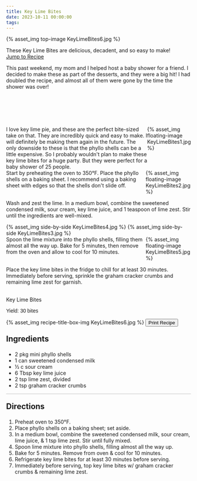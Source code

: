 ```yaml
---
title: Key Lime Bites
date: 2023-10-11 00:00:00
tags:
---
```


{% asset_img top-image KeyLimeBites6.jpg %}
<div class="post-body">
These Key Lime Bites are delicious, decadent, and so easy to make!

<br>
<!--more-->

<a class="jump-to-recipe-btn" href="#recipejump"> 
    Jump to Recipe
</a>

This past weekend, my mom and I helped host a baby shower for a friend. I decided to make these as part of the desserts, and they were a big hit! I had doubled the recipe, and almost all of them were gone by the time the shower was over! 

<br>
<br>
<br>
<br>
<br>

<div style="display:flex;">
I love key lime pie, and these are the perfect bite-sized take on that. They are incredibly quick and easy to make. I will definitely be making them again in the future. The only downside to these is that the phyllo shells can be a little expensive. So I probably wouldn't plan to make these key lime bites for a huge party. But they were perfect for a baby shower of 25 people. 
<div>
    {% asset_img floating-image KeyLimeBites1.jpg %}
</div>
</div>

<div style="display:flex;">
Start by preheating the oven to 350°F. Place the phyllo shells on a baking sheet. I recommend using a baking sheet with edges so that the shells don't slide off. 
<div>
    {% asset_img floating-image KeyLimeBites2.jpg %}
</div>
</div>

Wash and zest the lime. 
In a medium bowl, combine the sweetened condensed milk, sour cream, key lime juice, and 1 teaspoon of lime zest. Stir until the ingredients are well-mixed. 
<div style="display:flex;">
    {% asset_img side-by-side KeyLimeBites4.jpg %}
    {% asset_img side-by-side KeyLimeBites3.jpg %}
</div>

<div style="display:flex;">
Spoon the lime mixture into the phyllo shells, filling them almost all the way up. Bake for 5 minutes, then remove from the oven and allow to cool for 10 minutes. 
<div>
    {% asset_img floating-image KeyLimeBites5.jpg %}
</div>
</div>

Place the key lime bites in the fridge to chill for at least 30 minutes. Immediately before serving, sprinkle the graham cracker crumbs and remaining lime zest for garnish. 

<br>
</div>

<div id="recipejump"></div>
<div id="recipe">
    <div class="recipe-box">
        <div class="recipe-title-box">
            <div>
                <div class="recipe-title-box-title">
                    <div class="recipe-title-box-header">Key Lime Bites</div>
                </div>
                <p class="recipe-title-box-title" style="font-family: Arial;">Yield: 30 bites</p>
            </div>
            {% asset_img recipe-title-box-img KeyLimeBites6.jpg %}
            <button class="print-recipe"
                    type="button"
                    onclick="printDIV('recipe')" >
                Print Recipe
            </button>
        </div>
        <p style="font-size:150%;"><b>Ingredients</b></p>
        <ul class="post-body">
                <li>2 pkg mini phyllo shells</li>
                <li>1 can sweetened condensed milk</li>
                <li>½ c sour cream</li>
                <li>6 Tbsp key lime juice</li>
                <li>2 tsp lime zest, divided</li>
                <li>2 tsp graham cracker crumbs</li>
        </ul>
        <hr style="height:1px;background-color:rgb(189, 189, 189) ">
        <p style="font-size:150%;"><b>Directions</b></p>
        <ol class="post-body">
            <li>Preheat oven to 350°F.</li>
            <li>Place phyllo shells on a baking sheet; set aside.</li>
            <li>In a medium bowl, combine the sweetened condensed milk, sour cream, lime juice, & 1 tsp lime zest. Stir until fully mixed.</li>
            <li>Spoon lime mixture into phyllo shells, filling almost all the way up.</li>
            <li>Bake for 5 minutes. Remove from oven & cool for 10 minutes.</li>
            <li>Refrigerate key lime bites for at least 30 minutes before serving.</li>
            <li>Immediately before serving, top key lime bites w/ graham cracker crumbs & remaining lime zest.</li>
        </ol> 
    </div>
</div>

<br>
